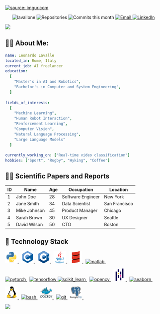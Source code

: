 <a align="center" href="https://imgur.com/cReol3y"><img src="https://i.imgur.com/cReol3y.gif" height=500 title="source: imgur.com" /></a>

<p align="center">
  <img src="https://komarev.com/ghpvc/?username=lavallone&label=Profile%20views&color=blueviolet&style=flat" alt="lavallone" />
  <img src="https://img.shields.io/badge/Repositories-0-green" alt="Repositories">
  <img src="https://img.shields.io/badge/Commits%20this%20month-0-orange" alt="Commits this month">
  <a href="mailto:leo.lava99@gmail.com"> <img src="https://img.shields.io/badge/Email-leo.lava99@gmail.com-red?logo=gmail&logoColor=white" alt="Email"> </a>
  <a href="https://www.linkedin.com/in/leonardo-lavalle-18445193/"> <img src="https://img.shields.io/badge/LinkedIn-Leonardo%20Lavalle-blue?logo=linkedin&logoColor=white" alt="LinkedIn"> </a>
</p>

<img src="https://capsule-render.vercel.app/api?type=waving&height=100&color=gradient&descAlignY=75" />
<h2 align="left">👨‍💻 About Me:</h2>

```yaml
name: Leonardo Lavalle
located_in: Rome, Italy
current_job: AI freelancer
education:
  [
    "Master's in AI and Robotics",
    "Bachelor's in Computer and System Engineering",
  ]

fields_of_interests:
  [
    "Machine Learning",
    "Human Robot Interaction",
    "Renforcement Learning",
    "Computer Vision",
    "Natural Language Processing",
    "Large Language Models"
  ]
  
currently_working_on: ["Real-time video classification"]
hobbies: ["Sport", "Rugby", "Hyking", "Coffee"]
```
<h2 align="left">📃🔬 Scientific Papers and Reports</h2>
<!DOCTYPE html>
<html lang="en">
<head>
  <meta charset="UTF-8">
  <meta name="viewport" content="width=device-width, initial-scale=1.0">
</head>
<body>
<table>
  <thead>
    <tr>
      <th>ID</th>
      <th>Name</th>
      <th>Age</th>
      <th>Occupation</th>
      <th>Location</th>
    </tr>
  </thead>
  <tbody>
    <tr>
      <td>1</td>
      <td>John Doe</td>
      <td>28</td>
      <td>Software Engineer</td>
      <td>New York</td>
    </tr>
    <tr>
      <td>2</td>
      <td>Jane Smith</td>
      <td>34</td>
      <td>Data Scientist</td>
      <td>San Francisco</td>
    </tr>
    <tr>
      <td>3</td>
      <td>Mike Johnson</td>
      <td>45</td>
      <td>Product Manager</td>
      <td>Chicago</td>
    </tr>
    <tr>
      <td>4</td>
      <td>Sarah Brown</td>
      <td>30</td>
      <td>UX Designer</td>
      <td>Seattle</td>
    </tr>
    <tr>
      <td>5</td>
      <td>David Wilson</td>
      <td>50</td>
      <td>CTO</td>
      <td>Boston</td>
    </tr>
  </tbody>
</table>

</body>
</html>

<h2 align="left">🚀 Technology Stack</h2>
<p align="left"> 
  
  <a href="https://www.python.org" target="_blank" rel="noreferrer"> <img src="https://raw.githubusercontent.com/devicons/devicon/master/icons/python/python-original.svg" alt="python" width="40" height="40"/> </a>&nbsp;
  <a href="https://www.cprogramming.com/" target="_blank" rel="noreferrer"> <img src="https://raw.githubusercontent.com/devicons/devicon/master/icons/c/c-original.svg" alt="c" width="40" height="40"/> </a>&nbsp;
  <a href="https://www.w3schools.com/cpp/" target="_blank" rel="noreferrer"> <img src="https://raw.githubusercontent.com/devicons/devicon/master/icons/cplusplus/cplusplus-original.svg" alt="cplusplus" width="40" height="40"/> </a>&nbsp;
  <a href="https://www.java.com" target="_blank" rel="noreferrer"> <img src="https://raw.githubusercontent.com/devicons/devicon/master/icons/java/java-original.svg" alt="java" width="40" height="40"/> </a>&nbsp;
  <a href="https://www.scala-lang.org" target="_blank" rel="noreferrer"> <img src="https://raw.githubusercontent.com/devicons/devicon/master/icons/scala/scala-original.svg" alt="scala" width="40" height="40"/> </a>&nbsp;
   <a href="https://www.mathworks.com/" target="_blank" rel="noreferrer"> <img src="https://upload.wikimedia.org/wikipedia/commons/2/21/Matlab_Logo.png" alt="matlab" width="40" height="40"/> </a>&nbsp;

  <a href="https://pytorch.org/" target="_blank" rel="noreferrer"> <img src="https://www.vectorlogo.zone/logos/pytorch/pytorch-icon.svg" alt="pytorch" width="40" height="40"/> </a>&nbsp;
  <a href="https://www.tensorflow.org" target="_blank" rel="noreferrer"> <img src="https://www.vectorlogo.zone/logos/tensorflow/tensorflow-icon.svg" alt="tensorflow" width="40" height="40"/> </a>
  <a href="https://scikit-learn.org/" target="_blank" rel="noreferrer"> <img src="https://upload.wikimedia.org/wikipedia/commons/0/05/Scikit_learn_logo_small.svg" alt="scikit_learn" width="40" height="40"/> </a>&nbsp;
  <a href="https://opencv.org/" target="_blank" rel="noreferrer"> <img src="https://www.vectorlogo.zone/logos/opencv/opencv-icon.svg" alt="opencv" width="40" height="40"/> </a>&nbsp;
  <a href="https://pandas.pydata.org/" target="_blank" rel="noreferrer"> <img src="https://raw.githubusercontent.com/devicons/devicon/2ae2a900d2f041da66e950e4d48052658d850630/icons/pandas/pandas-original.svg" alt="pandas" width="40" height="40"/> </a>&nbsp;
  <a href="https://seaborn.pydata.org/" target="_blank" rel="noreferrer"> <img src="https://seaborn.pydata.org/_images/logo-mark-lightbg.svg" alt="seaborn" width="40" height="40"/> </a>&nbsp;
  

  <a href="https://www.linux.org/" target="_blank" rel="noreferrer"> <img src="https://raw.githubusercontent.com/devicons/devicon/master/icons/linux/linux-original.svg" alt="linux" width="40" height="40"/> </a>&nbsp;
  <a href="https://www.gnu.org/software/bash/" target="_blank" rel="noreferrer"> <img src="https://www.vectorlogo.zone/logos/gnu_bash/gnu_bash-icon.svg" alt="bash" width="40" height="40"/> </a>&nbsp;
  <a href="https://www.docker.com/" target="_blank" rel="noreferrer"> <img src="https://raw.githubusercontent.com/devicons/devicon/master/icons/docker/docker-original-wordmark.svg" alt="docker" width="40" height="40"/> </a>&nbsp;
  <a href="https://git-scm.com/" target="_blank" rel="noreferrer"> <img src="https://www.vectorlogo.zone/logos/git-scm/git-scm-icon.svg" alt="git" width="40" height="40"/> </a>&nbsp;
  <a href="https://www.postgresql.org" target="_blank" rel="noreferrer"> <img src="https://raw.githubusercontent.com/devicons/devicon/master/icons/postgresql/postgresql-original-wordmark.svg" alt="postgresql" width="40" height="40"/> </a>&nbsp;
  
</p>



<img src="https://capsule-render.vercel.app/api?type=waving&height=100&color=gradient&descAlignY=75&section=footer" />
<!-- ![Spotify](https://novatorem-git-main-lavallones-projects.vercel.app/api/spotify) -->
